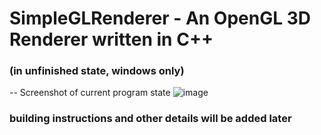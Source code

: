 # SimpleGLRenderer - An OpenGL 3D Renderer written in C++

### (in unfinished state, windows only)
-- Screenshot of current program state
![image](https://github.com/user-attachments/assets/9c921c01-8a53-4da9-9f97-ee0cdf55cf80)

### building instructions and other details will be added later
